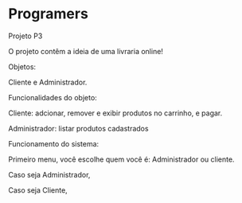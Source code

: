 # Programers
Projeto P3

O projeto contêm a ideia de uma livraria online!

Objetos:

Cliente e Administrador.

Funcionalidades do objeto:

Cliente: adcionar, remover e exibir produtos no carrinho, e pagar.

Administrador: listar produtos cadastrados

Funcionamento do sistema:

Primeiro menu, você escolhe quem você é: Administrador ou cliente.

Caso seja Administrador, 

Caso seja Cliente, 
